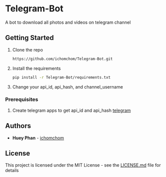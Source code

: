 # Telegram-Bot
A bot to download all photos and videos on telegram channel

## Getting Started

1. Clone the repo
	```sh
	https://github.com/ichomchom/Telegram-Bot.git
	```
2. Install the requirements
	```sh
	pip install -r Telegram-Bot/requirements.txt
	```
3. Change your api_id, api_hash, and channel_username


### Prerequisites

1. Create telegram apps to get api_id and api_hash
	[telegram](https://my.telegram.org/apps)


## Authors

* **Huey Phan** - [ichomchom](https://github.com/ichomchom)


## License

This project is licensed under the MIT License - see the [LICENSE.md](LICENSE.md) file for details

